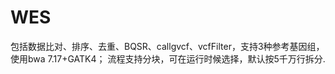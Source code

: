 # WES

包括数据比对、排序、去重、BQSR、callgvcf、vcfFilter，支持3种参考基因组，使用bwa 7.17+GATK4；
流程支持分块，可在运行时候选择，默认按5千万行拆分.  
